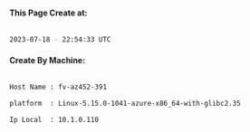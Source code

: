 
   
#### This Page Create at:

```bash

2023-07-18 - 22:54:33 UTC

```

#### Create By Machine:

```bash

Host Name : fv-az452-391

platform  : Linux-5.15.0-1041-azure-x86_64-with-glibc2.35

Ip Local  : 10.1.0.110

```

